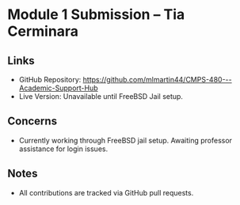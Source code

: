 # Module 1 Submission – Tia Cerminara

## Links
- GitHub Repository: https://github.com/mlmartin44/CMPS-480---Academic-Support-Hub
- Live Version: Unavailable until FreeBSD Jail setup.

## Concerns
- Currently working through FreeBSD jail setup. Awaiting professor assistance for login issues.

## Notes
- All contributions are tracked via GitHub pull requests.
